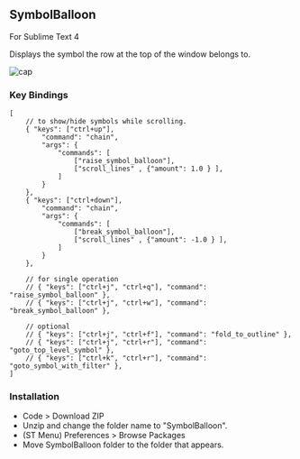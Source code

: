 ## SymbolBalloon

For Sublime Text 4

Displays the symbol the row at the top of the window belongs to.

![cap](https://user-images.githubusercontent.com/123632250/233623111-6da3c17f-a99c-4704-9633-12cde2b90cb4.PNG)


### Key Bindings

```
[
	// to show/hide symbols while scrolling.
	{ "keys": ["ctrl+up"], 
		"command": "chain",
		"args": {
			"commands": [
				["raise_symbol_balloon"],
				["scroll_lines" , {"amount": 1.0 } ],
			]
		}
	},
	{ "keys": ["ctrl+down"], 
		"command": "chain",
		"args": {
			"commands": [
				["break_symbol_balloon"],
				["scroll_lines" , {"amount": -1.0 } ],
			]
		}
	},

	// for single operation
	// { "keys": ["ctrl+j", "ctrl+q"], "command": "raise_symbol_balloon" },
	// { "keys": ["ctrl+j", "ctrl+w"], "command": "break_symbol_balloon" },

	// optional
	// { "keys": ["ctrl+j", "ctrl+f"], "command": "fold_to_outline" },
	// { "keys": ["ctrl+j", "ctrl+r"], "command": "goto_top_level_symbol" },
	// { "keys": ["ctrl+k", "ctrl+r"], "command": "goto_symbol_with_filter" },
]
```

### Installation

- Code > Download ZIP
- Unzip and change the folder name to "SymbolBalloon".
- (ST Menu) Preferences > Browse Packages
- Move SymbolBalloon folder to the folder that appears.